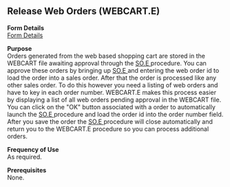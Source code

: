 ##  Release Web Orders (WEBCART.E)

<PageHeader />

**Form Details**  
[ Form Details ](WEBCART-E-1/README.md)   

**Purpose**  
Orders generated from the web based shopping cart are stored in the WEBCART file awaiting approval through the [ SO.E ](../../../../rover/AP-OVERVIEW/AP-ENTRY/AP-E/AP-E-1/CURRENCY-CONTROL/SO-E) procedure. You can approve these orders by bringing up [ SO.E ](../../../../rover/AP-OVERVIEW/AP-ENTRY/AP-E/AP-E-1/CURRENCY-CONTROL/SO-E) and entering the web order id to load the order into a sales order. After that the order is processed like any other sales order. To do this however you need a listing of web orders and have to key in each order number. WEBCART.E makes this process easier by displaying a list of all web orders pending approval in the WEBCART file. You can click on the "OK" button associated with a order to automatically launch the [ SO.E ](../../../../rover/AP-OVERVIEW/AP-ENTRY/AP-E/AP-E-1/CURRENCY-CONTROL/SO-E) procedure and load the order id into the order number field. After you save the order the [ SO.E ](../../../../rover/AP-OVERVIEW/AP-ENTRY/AP-E/AP-E-1/CURRENCY-CONTROL/SO-E) procedure will close automatically and return you to the WEBCART.E procedure so you can process additional orders. 

**Frequency of Use**  
As required.

**Prerequisites**  
None.

<badge text= "Version 8.10.57" vertical="middle" />

<PageFooter />